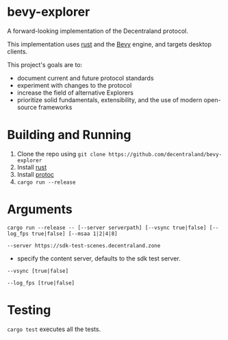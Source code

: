# bevy-explorer

A forward-looking implementation of the Decentraland protocol.

This implementation uses [rust](https://www.rust-lang.org/) and the [Bevy](https://bevyengine.org) engine, and targets desktop clients.

This project's goals are to:
- document current and future protocol standards
- experiment with changes to the protocol
- increase the field of alternative Explorers
- prioritize solid fundamentals, extensibility, and the use of modern open-source frameworks

# Building and Running

1. Clone the repo using `git clone https://github.com/decentraland/bevy-explorer`
2. Install [rust](https://www.rust-lang.org/tools/install)
3. Install [protoc](https://github.com/protocolbuffers/protobuf/releases)
4. `cargo run --release`

# Arguments

`cargo run --release -- [--server serverpath] [--vsync true|false] [--log_fps true|false] [--msaa 1|2|4|8]`

`--server https://sdk-test-scenes.decentraland.zone`
- specify the content server, defaults to the sdk test server.

`--vsync [true|false]`

`--log_fps [true|false]`

# Testing

`cargo test` executes all the tests.
